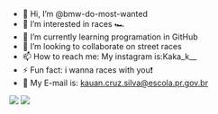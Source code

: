 - 👋 Hi, I’m @bmw-do-most-wanted 
- 👀 I’m interested in races 🏎️
- 🌱 I’m currently learning programation in GitHub
- 🏁 I’m looking to collaborate on street races
- 📫 How to reach me: My instagram is:Kaka_k__
- ⚡ Fun fact: i wanna races with you❗
- 📧 My E-mail is: kauan.cruz.silva@escola.pr.gov.br



![](https://media1.tenor.com/m/xfMvBh4jBDIAAAAC/im-ready-dominic-toretto.gif)
![](https://media1.tenor.com/m/FKZHV97zKHkAAAAC/fast-street-racing.gif)
<!---
bmw-do-most-wanted/bmw-do-most-wanted is a ✨ special ✨ repository because its `README.md` (this file) appears on your GitHub profile.
You can click the Preview link to take a look at your changes.
--->
